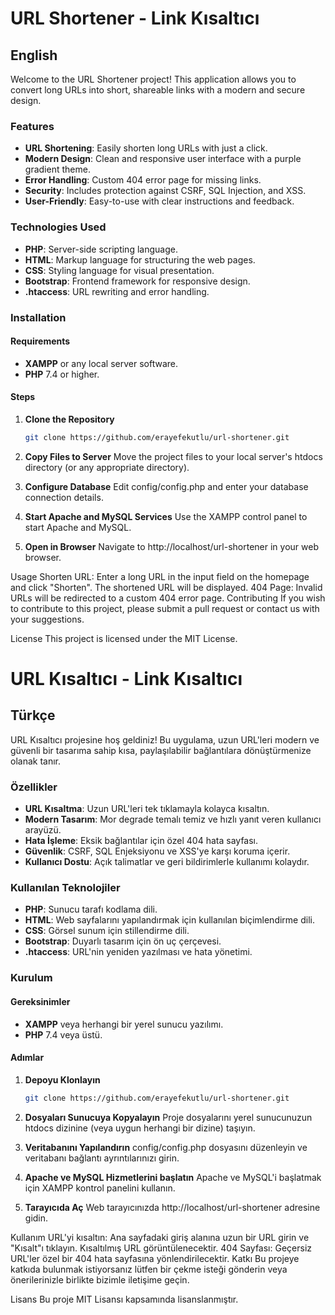# URL Shortener - Link Kısaltıcı

## English

Welcome to the URL Shortener project! This application allows you to convert long URLs into short, shareable links with a modern and secure design. 

### Features

- **URL Shortening**: Easily shorten long URLs with just a click.
- **Modern Design**: Clean and responsive user interface with a purple gradient theme.
- **Error Handling**: Custom 404 error page for missing links.
- **Security**: Includes protection against CSRF, SQL Injection, and XSS.
- **User-Friendly**: Easy-to-use with clear instructions and feedback.

### Technologies Used

- **PHP**: Server-side scripting language.
- **HTML**: Markup language for structuring the web pages.
- **CSS**: Styling language for visual presentation.
- **Bootstrap**: Frontend framework for responsive design.
- **.htaccess**: URL rewriting and error handling.

### Installation

#### Requirements

- **XAMPP** or any local server software.
- **PHP** 7.4 or higher.

#### Steps

1. **Clone the Repository**
   ```bash
   git clone https://github.com/erayefekutlu/url-shortener.git
2. **Copy Files to Server**
    Move the project files to your local server's htdocs directory (or any appropriate directory).

3. **Configure Database**
    Edit config/config.php and enter your database connection details.
   
4. **Start Apache and MySQL Services**
    Use the XAMPP control panel to start Apache and MySQL.

5. **Open in Browser**
Navigate to http://localhost/url-shortener in your web browser.

Usage
Shorten URL: Enter a long URL in the input field on the homepage and click "Shorten". The shortened URL will be displayed.
404 Page: Invalid URLs will be redirected to a custom 404 error page.
Contributing
If you wish to contribute to this project, please submit a pull request or contact us with your suggestions.

License
This project is licensed under the MIT License.   
# URL Kısaltıcı - Link Kısaltıcı

## Türkçe

URL Kısaltıcı projesine hoş geldiniz! Bu uygulama, uzun URL'leri modern ve güvenli bir tasarıma sahip kısa, paylaşılabilir bağlantılara dönüştürmenize olanak tanır. 

### Özellikler

- **URL Kısaltma**: Uzun URL'leri tek tıklamayla kolayca kısaltın.
- **Modern Tasarım**: Mor degrade temalı temiz ve hızlı yanıt veren kullanıcı arayüzü.
- **Hata İşleme**: Eksik bağlantılar için özel 404 hata sayfası.
- **Güvenlik**: CSRF, SQL Enjeksiyonu ve XSS'ye karşı koruma içerir.
- **Kullanıcı Dostu**: Açık talimatlar ve geri bildirimlerle kullanımı kolaydır.

### Kullanılan Teknolojiler

- **PHP**: Sunucu tarafı kodlama dili.
- **HTML**: Web sayfalarını yapılandırmak için kullanılan biçimlendirme dili.
- **CSS**: Görsel sunum için stillendirme dili.
- **Bootstrap**: Duyarlı tasarım için ön uç çerçevesi.
- **.htaccess**: URL'nin yeniden yazılması ve hata yönetimi.

### Kurulum

#### Gereksinimler

- **XAMPP** veya herhangi bir yerel sunucu yazılımı.
- **PHP** 7.4 veya üstü.

#### Adımlar

1. **Depoyu Klonlayın**
   ``` bash
   git clone https://github.com/erayefekutlu/url-shortener.git
2. **Dosyaları Sunucuya Kopyalayın**
    Proje dosyalarını yerel sunucunuzun htdocs dizinine (veya uygun herhangi bir dizine) taşıyın.

3. **Veritabanını Yapılandırın**
    config/config.php dosyasını düzenleyin ve veritabanı bağlantı ayrıntılarınızı girin.
   
4. **Apache ve MySQL Hizmetlerini başlatın**
    Apache ve MySQL'i başlatmak için XAMPP kontrol panelini kullanın.

5. **Tarayıcıda Aç**
Web tarayıcınızda http://localhost/url-shortener adresine gidin.

Kullanım
URL'yi kısaltın: Ana sayfadaki giriş alanına uzun bir URL girin ve "Kısalt"ı tıklayın. Kısaltılmış URL görüntülenecektir.
404 Sayfası: Geçersiz URL'ler özel bir 404 hata sayfasına yönlendirilecektir.
Katkı
Bu projeye katkıda bulunmak istiyorsanız lütfen bir çekme isteği gönderin veya önerilerinizle birlikte bizimle iletişime geçin.

Lisans
Bu proje MIT Lisansı kapsamında lisanslanmıştır.
